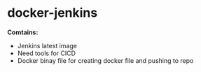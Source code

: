 # docker-jenkins

**Comtains:**
- Jenkins latest image
- Need tools for CICD
- Docker binay file for creating docker file and pushing to repo

